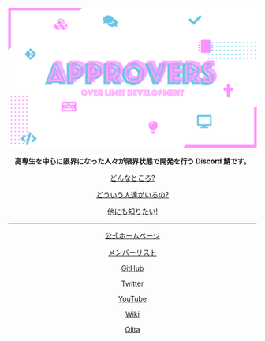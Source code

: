 <div style="text-align: center;">

[![logo](/profile/image/cover.png)](https://approvers.dev/)

**高専生を中心に限界になった人々が限界状態で開発を行う Discord 鯖です。**

[どんなところ?](https://twitter.com/Colk__/status/1388863204604796933)

[どういう人達がいるの?](https://twitter.com/Colk_/status/1312417122912358400)

[他にも知りたい!](https://twitter.com/search?q=%23%E9%99%90%E7%95%8C%E9%96%8B%E7%99%BA%E9%AF%96&src=typed_query)

----

[公式ホームページ](https://approvers.dev/)

[メンバーリスト](https://approvers.dev/member)

[GitHub](https://github.com/approvers)

[Twitter](https://twitter.com/UFIApprovers)

[YouTube](https://www.youtube.com/channel/UCUtr3DOhkcuunsHrAJyWylA)

[Wiki](https://wikiwiki.jp/approvers/)

[Qiita](https://qiita.com/organizations/approvers)

</div>